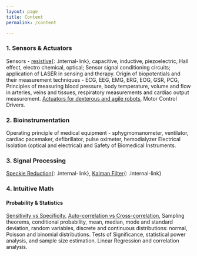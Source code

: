 ```yaml
---
layout: page
title: Content
permalink: /content

---
```


### 1. Sensors & Actuators
Sensors - [resistive](/sensors/resistive-sensors/){: .internal-link}, capacitive, inductive, piezoelectric, Hall effect, electro chemical, optical; Sensor signal conditioning circuits; application of LASER in sensing and therapy. Origin of biopotentials and their measurement techniques - ECG, EEG, EMG, ERG, EOG, GSR, PCG, Principles of measuring blood pressure, body temperature, volume and flow in arteries, veins and tissues, respiratory measurements and cardiac output measurement. [Actuators for dexterous and agile robots](https://ajaygunalan.github.io/projects/past/motor.html), Motor Control Drivers.


### 2. Bioinstrumentation
Operating principle of medical equipment - sphygmomanometer, ventilator, cardiac pacemaker, defibrillator, pulse oximeter, hemodialyzer Electrical Isolation (optical and electrical) and Safety of Biomedical Instruments.


### 3. Signal Processing
[Speckle Reduction](/signal-processing/speckle){: .internal-link}, [Kalman Filter](/signal-processing/kalman){: .internal-link}

### 4. Intuitive Math 

#### Probability & Statistics

[Sensitivity vs Specificity](https://www.youtube.com/playlist?list=PL41ckbAGB5S2PavLIXUETzAmi5reIod23), [Auto-correlation vs Cross-correlation](), Sampling theorems, conditional probability, mean, median, mode and standard deviation, random variables, discrete and continuous distributions: normal, Poisson and binomial distributions. Tests of Significance, statistical power analysis, and sample size estimation. Linear Regression and correlation analysis.


